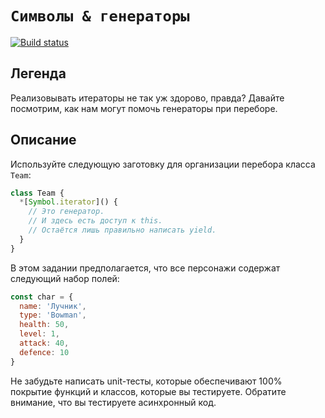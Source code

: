 # `Символы & генераторы`

[![Build status](https://ci.appveyor.com/api/projects/status/gpwr4khitgs6tpsj?svg=true)](https://ci.appveyor.com/project/Maksim-Gavr-04/ajs-11-generators)

## Легенда

Реализовывать итераторы не так уж здорово, правда? Давайте посмотрим, как нам могут помочь генераторы при переборе.

## Описание

Используйте следующую заготовку для организации перебора класса `Team`:

```javascript
class Team {
  *[Symbol.iterator]() {
    // Это генератор.
    // И здесь есть доступ к this.
    // Остаётся лишь правильно написать yield.
  }
}
```

В этом задании предполагается, что все персонажи содержат следующий набор полей:

```javascript
const char = {
  name: 'Лучник',
  type: 'Bowman',
  health: 50,
  level: 1,
  attack: 40,
  defence: 10
}
```

Не забудьте написать unit-тесты, которые обеспечивают 100% покрытие функций и классов, которые вы тестируете. Обратите 
внимание, что вы тестируете асинхронный код.